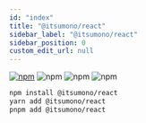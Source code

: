 ```yaml
---
id: "index"
title: "@itsumono/react"
sidebar_label: "@itsumono/react"
sidebar_position: 0
custom_edit_url: null
---
```


[![npm](https://img.shields.io/badge/@itsumono/react-555?style=flat-square&logo=npm)](https://www.npmjs.com/package/@itsumono/react)
![npm](https://img.shields.io/npm/v/@itsumono/react?style=flat-square)
![npm](https://img.shields.io/bundlephobia/min/@itsumono/react?style=flat-square)
![npm](https://img.shields.io/npm/l/@itsumono/react?style=flat-square)

```bash
npm install @itsumono/react
yarn add @itsumono/react
pnpm add @itsumono/react
```
